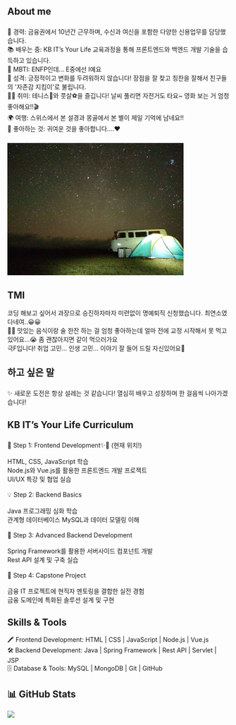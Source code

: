 <h2 align="left">About me</h2>

###

<p align="left">💼 경력: 금융권에서 10년간 근무하며, 수신과 여신을 포함한 다양한 신용업무를 담당했습니다.<br>📚 배우는 중: KB IT’s Your Life 교육과정을 통해 프론트엔드와 백엔드 개발 기술을 습득하고 있습니다.<br>📸 MBTI: ENFP인데... E중에선 I예요<br>🌟 성격: 긍정적이고 변화를 두려워하지 않습니다! 장점을 잘 찾고 칭찬을 잘해서 친구들의 '자존감 지킴이'로 불립니다.<br>🚴‍♂️ 취미: 테니스🎾와 풋살⚽을 즐깁니다! 날씨 풀리면 자전거도 타요~ 영화 보는 거 엄청 좋아해요!!🎬 <br>🌍 여행: 스위스에서 본 설경과 몽골에서 본 별이 제일 기억에 남네요!! <br>🐻 좋아하는 것: 귀여운 것을 좋아합니다....❤️<br></p>

###
![My Profile Image](assets/star.jpg)


<h2 align="left">TMI</h2>
<p align="left">코딩 해보고 싶어서 과장으로 승진하자마자 미련없이 명예퇴직 신청했습니다. 최연소였다네여..😀😀<br> 🍻🍖 맛있는 음식이랑 술 한잔 하는 걸 엄청 좋아하는데 얼마 전에 교정 시작해서 못 먹고 있어요...😭 좀 괜찮아지면 같이 먹으러가요<br> 극F입니다! 취업 고민... 인생 고민... 이야기 잘 들어 드릴 자신있어요🌻 </p>

###

<h2 align="left">하고 싶은 말</h2>

###

<p align="left">✨ 새로운 도전은 항상 설레는 것 같습니다! 열심히 배우고 성장하며 한 걸음씩 나아가겠습니다! </p>

###
<h2 align="left">KB IT’s Your Life Curriculum</h2>

###

<p align="left">📖 Step 1: Frontend Development✨💪 (현재 위치!)<br><br>HTML, CSS, JavaScript 학습 <br>Node.js와 Vue.js를 활용한 프론트엔드 개발 프로젝트<br>UI/UX 특강 및 협업 실습<br><br>💡 Step 2: Backend Basics<br><br>Java 프로그래밍 심화 학습 <br>관계형 데이터베이스 MySQL과 데이터 모델링 이해<br><br>🚀 Step 3: Advanced Backend Development<br><br>Spring Framework를 활용한 서버사이드 컴포넌트 개발<br>Rest API 설계 및 구축 실습<br><br>🌟 Step 4: Capstone Project<br><br>금융 IT 프로젝트에 현직자 멘토링을 결합한 실전 경험<br>금융 도메인에 특화된 솔루션 설계 및 구현</p>

###

<h2 align="left">Skills & Tools</h2>
<p align="left">🖍️ Frontend Development: HTML | CSS | JavaScript | Node.js | Vue.js<br>🛠️ Backend Development: Java | Spring Framework | Rest API | Servlet | JSP<br>🗄️ Database & Tools: MySQL | MongoDB | Git | GitHub</p>

###

## <h2> 📊 GitHub Stats </h2>

![](https://github-readme-stats.vercel.app/api?username=HyeEmpathyDev&theme=default&hide_border=false&include_all_commits=true&count_private=true)

###

